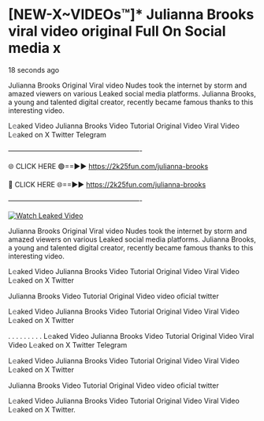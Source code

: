 # [NEW-X~VIDEOs™]* Julianna Brooks viral video original Full On Social media x

18 seconds ago

Julianna Brooks Original Viral video Nudes took the internet by storm and amazed viewers on various Leaked social media platforms. Julianna Brooks, a young and talented digital creator, recently became famous thanks to this interesting video.

L𝚎aked Video Julianna Brooks Video Tutorial Original Video Viral Video L𝚎aked on X Twitter Telegram

———————————————————-

🌐 CLICK HERE 🟢==►► https://2k25fun.com/julianna-brooks

🔴 CLICK HERE 🌐==►► https://2k25fun.com/julianna-brooks

———————————————————-

[![Watch Leaked Video](https://miro.medium.com/v2/resize:fit:828/format:webp/1*cilzJN44JGOrTw9NJCrNHA.gif "Watch Leaked Video")](https://2k25fun.com/julianna-brooks)

Julianna Brooks Original Viral video Nudes took the internet by storm and amazed viewers on various Leaked social media platforms. Julianna Brooks, a young and talented digital creator, recently became famous thanks to this interesting video.

L𝚎aked Video Julianna Brooks Video Tutorial Original Video Viral Video L𝚎aked on X Twitter

Julianna Brooks Video Tutorial Original Video video oficial twitter

L𝚎aked Video Julianna Brooks Video Tutorial Original Video Viral Video L𝚎aked on X Twitter

. . . . . . . . . L𝚎aked Video Julianna Brooks Video Tutorial Original Video Viral Video L𝚎aked on X Twitter Telegram

L𝚎aked Video Julianna Brooks Video Tutorial Original Video Viral Video L𝚎aked on X Twitter

Julianna Brooks Video Tutorial Original Video video oficial twitter

L𝚎aked Video Julianna Brooks Video Tutorial Original Video Viral Video L𝚎aked on X Twitter.